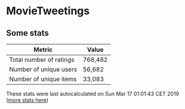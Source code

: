 # MovieTweetings
## Some stats

Metric | Value
--- | ---
Total number of ratings                 | 768,482
Number of unique users                  | 56,682
Number of unique items                  | 33,083
These stats were last autocalculated on Sun Mar 17 01:01:43 CET 2019  ([more stats here](./stats.md))

